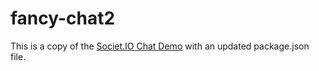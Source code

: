 
# fancy-chat2

This is a copy of the [Societ.IO Chat Demo](https://github.com/socketio/socket.io/tree/master/examples/chat)
with an updated package.json file.
